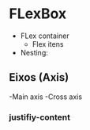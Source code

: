 # FLexBox
- FLex container
    - Flex itens
- Nesting:

## Eixos (Axis)
-Main axis
-Cross axis

### justifiy-content
